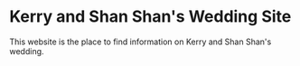 # Kerry and Shan Shan's Wedding Site

This website is the place to find information on Kerry and Shan Shan's wedding.